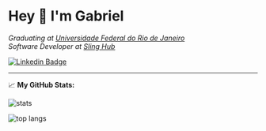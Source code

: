 
#  Hey 👋 I'm Gabriel 

*Graduating at [Universidade Federal do Rio de Janeiro](https://ufrj.br/en/)*  
*Software Developer at [Sling Hub](https://slinghub.io/)*
<!-- 
[![Twitter Badge](https://img.shields.io/badge/Twitter-1DA1F2?style=for-the-badge&logo=twitter&logoColor=white)](https://twitter.com) -->
[![Linkedin Badge](https://img.shields.io/badge/LinkedIn-0077B5?style=for-the-badge&logo=linkedin&logoColor=white)](https://www.linkedin.com/in/bastos-gabriel/)

<!--
**bastosgabriel/bastosgabriel** is a ✨ _special_ ✨ repository because its `README.md` (this file) appears on your GitHub profile.

Here are some ideas to get you started:

- 🔭 I’m currently working on ...
- 🌱 I’m currently learning ...
- 👯 I’m looking to collaborate on ...
- 🤔 I’m looking for help with ...
- 💬 Ask me about ...
- 📫 How to reach me: ...
- 😄 Pronouns: ...
- ⚡ Fun fact: ...
-->

---

📈 **My GitHub Stats:**

![stats](https://github-readme-stats.vercel.app/api?username=bastosgabriel&theme=radical&show_icons=true&hide_border=true&&count_private=true&include_all_commits=true&hide=issues,contribs,prs&line_height=35)

![top langs](https://github-readme-stats.vercel.app/api/top-langs/?username=bastosgabriel&theme=radical&layout=compact&show_icons=true&hide_border=true&card_width=445&langs_count=10&exclude_repo=data-science-tutorial,chess-theme-classifier,ptpython)

<!-- 
[![wakatime stats](https://github-readme-stats.vercel.app/api/wakatime?username=bastosgabriel&theme=radical) -->
